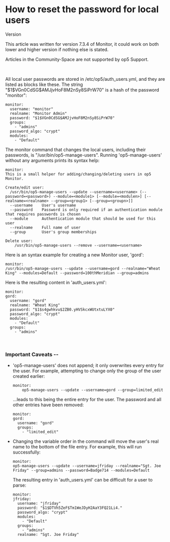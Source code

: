 # How to reset the password for local users

Version

This article was written for version 7.3.4 of Monitor, it could work on both lower and higher version if nothing else is stated.

Articles in the Community-Space are not supported by op5 Support.

 

All local user passwords are stored in /etc/op5/auth\_users.yml, and they are listed as blocks like these. The string "\$1\$VGn0CdSG\$AMJjvHoF8M2nSy8SiPrW70" is a hash of the password "monitor":

    monitor:
      username: "monitor"
      realname: "Monitor Admin"
      password: "$1$VGn0CdSG$AMJjvHoF8M2nSy8SiPrW70"
      groups:
        - "admins"
      password_algo: "crypt"
      modules:
        - "Default" 

The monitor command that changes the local users, including their passwords, is "/usr/bin/op5-manage-users". Running 'op5-manage-users' without any arguments prints its syntax help:

    monitor:
    This is a small helper for adding/changing/deleting users in op5 Monitor.

    Create/edit user:
      /usr/bin/op5-manage-users --update --username=<username> (--password=<password>) --module=<module1> [--module=<modulen>] [--realname=<realname> --group=<group1> [--group=<groupn>]]
      --username    User's username
      --password    Password is only required if an authentication module that requires passwords is chosen
      --module      Authentication module that should be used for this user
      --realname    Full name of user
      --group       User's group memberships

    Delete user:
        /usr/bin/op5-manage-users --remove --username=<username>

Here is an syntax example for creating a new Monitor user, 'gord':

    monitor:
    /usr/bin/op5-manage-users --update --username=gord --realname="Wheat King" --modules=Default --password=100thMeridian --group=admins 

Here is the resulting content in 'auth\_users.yml':

    monitor:
    gord:
      username: "gord"
      realname: "Wheat King"
      password: "$1$s4gwhkvu$2ZB0.yHVSkcxWUtxtuLYX0"
      password_algo: "crypt"
      modules:
        - "Default"
      groups:
        - "admins" 

 

### Important Caveats --

-   'op5-manage-users' does not append; it only overwrites every entry for the user. For example, attempting to change only the group of the user created earlier:

        monitor:
            op5-manage-users --update --username=gord --group=limited_edit 

    ...leads to this being the entire entry for the user. The password and all other entries have been removed:

        monitor:
        gord:
          username: "gord"
          groups:
            - "limited_edit" 

-   Changing the variable order in the command will move the user's real name to the bottom of the file entry. For example, this will run successfully:

        monitor:
        op5-manage-users --update --username=jfriday --realname="Sgt. Joe Friday" --group=admins --password=Badge714 --modules=Default

    The resulting entry in 'auth\_users.yml' can be difficult for a user to parse:

        monitor:
        jfriday:
          username: "jfriday"
          password: "$1$DTVh5ZeF$Tm1WeJDyH2AaY3FQ21Li4."
          password_algo: "crypt"
          modules:
            - "Default"
          groups:
            - "admins"
          realname: "Sgt. Joe Friday" 


